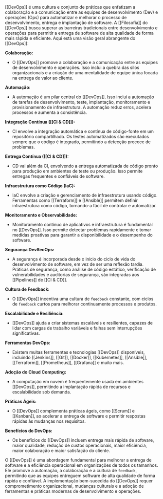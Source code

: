 [[DevOps]] é uma cultura e conjunto de práticas que enfatizam a colaboração e a comunicação entre as equipes de desenvolvimento (Dev) e operações (Ops) para automatizar e melhorar o processo de desenvolvimento, entrega e implantação de software. A [[Filosofia]] do [[DevOps]] busca superar as barreiras tradicionais entre desenvolvimento e operações para permitir a entrega de software de alta qualidade de forma mais rápida e eficiente. Aqui está uma visão geral abrangente do [[DevOps]]:

**Colaboração:**

- O [[DevOps]] promove a colaboração e a comunicação entre as equipes de desenvolvimento e operações. Isso inclui a quebra das silos organizacionais e a criação de uma mentalidade de equipe única focada na entrega de valor ao cliente.

**Automação:**

- A automação é um pilar central do [[DevOps]]. Isso inclui a automação de tarefas de desenvolvimento, teste, implantação, monitoramento e provisionamento de infraestrutura. A automação reduz erros, acelera processos e aumenta a consistência.

**Integração Contínua ([[CI & CD]]):**

- CI envolve a integração automática e contínua de código-fonte em um repositório compartilhado. Os testes automatizados são executados sempre que o código é integrado, permitindo a detecção precoce de problemas.

**Entrega Contínua ([[CI & CD]]):**

- CD vai além da CI, envolvendo a entrega automatizada de código pronto para produção em ambientes de teste ou produção. Isso permite entregas frequentes e confiáveis de software.

**Infraestrutura como Código (IaC):**

- IaC envolve a criação e gerenciamento de infraestrutura usando código. Ferramentas como [[Terraform]] e [[Ansible]] permitem definir infraestrutura como código, tornando-a fácil de controlar e automatizar.

**Monitoramento e Observabilidade:**

- Monitoramento contínuo de aplicativos e infraestrutura é fundamental no [[DevOps]]. Isso permite detectar problemas rapidamente e tomar medidas proativas para garantir a disponibilidade e o desempenho do software.

**Segurança DevSecOps:**

- A segurança é incorporada desde o início do ciclo de vida do desenvolvimento de software, em vez de ser uma reflexão tardia. Práticas de segurança, como análise de código estático, verificação de vulnerabilidades e auditorias de segurança, são integradas aos [[Pipelines]] de [[CI & CD]].

**Cultura de Feedback:**

- O [[DevOps]] incentiva uma cultura de `feedback` constante, com ciclos de `feedback` curtos para melhorar continuamente processos e produtos.

**Escalabilidade e Resiliência:**

- [[DevOps]] ajuda a criar sistemas escaláveis e resilientes, capazes de lidar com cargas de trabalho variáveis e falhas sem interrupções significativas.

**Ferramentas DevOps:**

 - Existem muitas ferramentas e tecnologias [[DevOps]] disponíveis, incluindo [[Jenkins]], [[Git]], [[Docker]], [[Kubernetes]], [[Ansible]], [[Terraform]], [[Prometheus]], [[Grafana]] e muito mais.

**Adoção do Cloud Computing:**

 - A computação em nuvem é frequentemente usada em ambientes [[DevOps]], permitindo a implantação rápida de recursos e escalabilidade sob demanda.

**Práticas Ágeis:**

 - O [[DevOps]] complementa práticas ágeis, como [[Scrum]] e [[Kanban]], ao acelerar a entrega de software e permitir respostas rápidas às mudanças nos requisitos.

**Benefícios do DevOps:**

 - Os benefícios do [[DevOps]] incluem entrega mais rápida de software, maior qualidade, redução de custos operacionais, maior eficiência, maior colaboração e maior satisfação do cliente.

O [[DevOps]] é uma abordagem fundamental para melhorar a entrega de software e a eficiência operacional em organizações de todos os tamanhos. Ele promove a automação, a colaboração e a cultura de `feedback`, permitindo que as equipes entreguem software de alta qualidade de forma rápida e confiável. A implementação bem-sucedida do [[DevOps]] requer comprometimento organizacional, mudanças culturais e a adoção de ferramentas e práticas modernas de desenvolvimento e operações.



